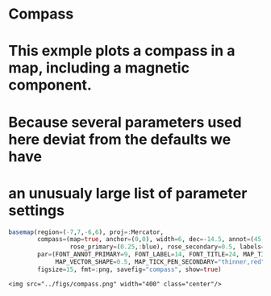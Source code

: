 # Compass

# This exmple plots a compass in a map, including a magnetic component.
# Because several parameters used here deviat from the defaults we have
# an unusualy large list of parameter settings

```julia
basemap(region=(-7,7,-6,6), proj=:Mercator,
        compass=(map=true, anchor=(0,0), width=6, dec=-14.5, annot=(45,10,5,30,10,2),
                 rose_primary=(0.25,:blue), rose_secondary=0.5, labels="", justify=:CM),
        par=(FONT_ANNOT_PRIMARY=9, FONT_LABEL=14, FONT_TITLE=24, MAP_TITLE_OFFSET="7p",
             MAP_VECTOR_SHAPE=0.5, MAP_TICK_PEN_SECONDARY="thinner,red", MAP_TICK_PEN_PRIMARY="thinner,blue"),
        figsize=15, fmt=:png, savefig="compass", show=true)
```

```@raw html
<img src="../figs/compass.png" width="400" class="center"/>
```